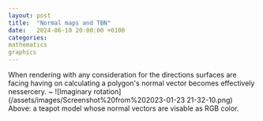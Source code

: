 ```yaml
---
layout: post
title:  "Normal maps and TBN"
date:   2024-06-10 20:00:00 +0100
categories:
mathematics
graphics
---
```

When rendering with any consideration for the directions surfaces are facing having on calculating a polygon's normal vector becomes effectively nessercery. ~
![Imaginary rotation](/assets/images/Screenshot%20from%202023-01-23 21-32-10.png)
Above: a teapot model whose normal vectors are visable as RGB color.

